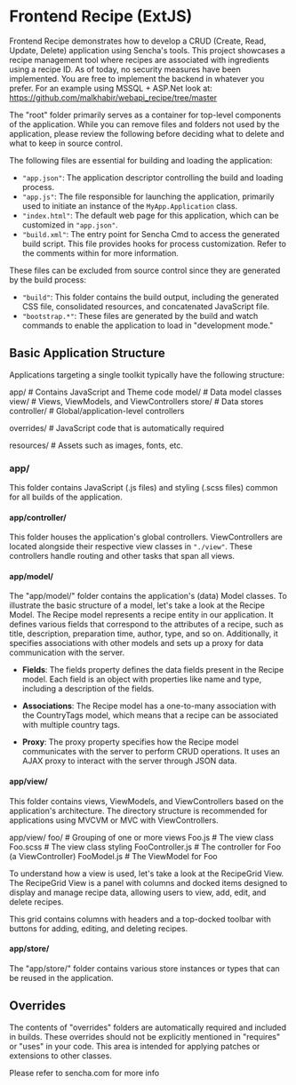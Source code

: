 # Frontend Recipe (ExtJS)
Frontend Recipe demonstrates how to develop a CRUD (Create, Read, Update, Delete) application using Sencha's tools. This project showcases a recipe management tool where recipes are associated with ingredients using a recipe ID. As of today, no security measures have been implemented. You are free to implement the backend in whatever you prefer. For an example using MSSQL + ASP.Net look at: https://github.com/malkhabir/webapi_recipe/tree/master

The "root" folder primarily serves as a container for top-level components of the application. While you can remove files and folders not used by the application, please review the following before deciding what to delete and what to keep in source control.

The following files are essential for building and loading the application:

- `"app.json"`: The application descriptor controlling the build and loading process.
- `"app.js"`: The file responsible for launching the application, primarily used to initiate an instance of the `MyApp.Application` class.
- `"index.html"`: The default web page for this application, which can be customized in `"app.json"`.
- `"build.xml"`: The entry point for Sencha Cmd to access the generated build script. This file provides hooks for process customization. Refer to the comments within for more information.

These files can be excluded from source control since they are generated by the build process:

- `"build"`: This folder contains the build output, including the generated CSS file, consolidated resources, and concatenated JavaScript file.
- `"bootstrap.*"`: These files are generated by the build and watch commands to enable the application to load in "development mode."

## Basic Application Structure

Applications targeting a single toolkit typically have the following structure:

app/ # Contains JavaScript and Theme code
model/ # Data model classes
view/ # Views, ViewModels, and ViewControllers
store/ # Data stores
controller/ # Global/application-level controllers

overrides/ # JavaScript code that is automatically required

resources/ # Assets such as images, fonts, etc.


### app/

This folder contains JavaScript (.js files) and styling (.scss files) common for all builds of the application.

#### app/controller/

This folder houses the application's global controllers. ViewControllers are located alongside their respective view classes in `"./view"`. These controllers handle routing and other tasks that span all views.

#### app/model/

The "app/model/" folder contains the application's (data) Model classes. To illustrate the basic structure of a model, let's take a look at the Recipe Model. The Recipe model represents a recipe entity in our application. It defines various fields that correspond to the attributes of a recipe, such as title, description, preparation time, author, type, and so on. Additionally, it specifies associations with other models and sets up a proxy for data communication with the server.

- **Fields**: The fields property defines the data fields present in the Recipe model. Each field is an object with properties like name and type, including a description of the fields.

- **Associations**: The Recipe model has a one-to-many association with the CountryTags model, which means that a recipe can be associated with multiple country tags.

- **Proxy**: The proxy property specifies how the Recipe model communicates with the server to perform CRUD operations. It uses an AJAX proxy to interact with the server through JSON data.

#### app/view/

This folder contains views, ViewModels, and ViewControllers based on the application's architecture. The directory structure is recommended for applications using MVCVM or MVC with ViewControllers.

app/view/
foo/ # Grouping of one or more views
Foo.js # The view class
Foo.scss # The view class styling
FooController.js # The controller for Foo (a ViewController)
FooModel.js # The ViewModel for Foo


To understand how a view is used, let's take a look at the RecipeGrid View. The RecipeGrid View is a panel with columns and docked items designed to display and manage recipe data, allowing users to view, add, edit, and delete recipes.

This grid contains columns with headers and a top-docked toolbar with buttons for adding, editing, and deleting recipes.

#### app/store/

The "app/store/" folder contains various store instances or types that can be reused in the application.

## Overrides

The contents of "overrides" folders are automatically required and included in builds. These overrides should not be explicitly mentioned in "requires" or "uses" in your code. This area is intended for applying patches or extensions to other classes.

Please refer to sencha.com for more info
